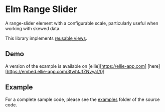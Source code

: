 # Elm Range Slider

A range-slider element with a configurable scale, particularly useful when working with skewed data.

This library implements [reusable views](https://guide.elm-lang.org/reuse/more.html).

## Demo

A version of the example is available on [ellie][https://ellie-app.com] [here][https://embed.ellie-app.com/3twhtJfZNvya1/0]

##  Example

For a complete sample code, please see the [examples](https://github.com/enetsee/rangeslider/tree/master/examples) folder of the source code.
